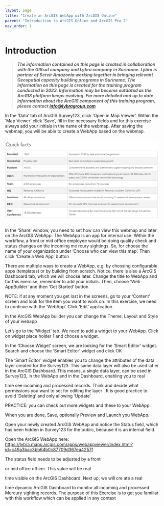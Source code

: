 ```yaml
---
layout: page
title: "Create an ArcGIS WebApp with ArcGIS Online"
parent: "Introduction to ArcGIS Online and ArcGIS Pro 2"
nav_order: 1
---
```


# Introduction 

>**_The information contained on this page is created in collaboration with the GISsat company and Lybra company in Suriname. Lybra is partner of Servir Amazonia working together in bringing relevant Geospatial capacity building programs in Suriname. The information on this page is created for the training program conducted in 2023. Information may be become outdated as the ArcGIS platform keeps evolving. For more detailed and up to date information about the ArcGIS component of this training program, please contact [info@lybragroup.com](mailto:info@lybragroup.com)_**
>

In the ‘Data’ tab of ArcGIS Survey123, click ‘Open in Map Viewer’. Within the ‘Map Viewer’ click
‘Save’, fill in the necessary fields and for this exercise always add your initials in the name of the
webmap. After saving the webmap, you will be able to create a WebApp based on the webmap.

<!--add image here-->
<img align="center" src="../images/intro-arcgis-1/quick_facts.png"  vspace="10" width="900">

In the ‘Share’ window, you need to set how can view this webmap and later on the ArcGIS WebApp.
The WebApp is an app for internal use. Within the workflow, a front or mid office employee would
be doing quality check and status changes on the incoming me
rcury sightings.
So, for choose the name of your organization under ‘Choose who can view this map’. Then click ‘Create a Web App’ button

<!--add image here-->

There are multiple ways to create a WebApp, e.g. by choosing configurable apps (templates) or by
building from scratch. Notice, there is also a ArcGIS Dashboard tab, which we will choose later.
Change the title to WebApp and for this exercise, remember to add your initials. Then, choose ‘Web AppBuilder’ and then ‘Get Started’ button.

<!--add image here-->
NOTE: if at any moment you
get lost in the screens, go to your ‘Content’ screen and look for the item
you want to work on. In this exercise, we need to continue with the ‘WebApp’.
Click ‘Edit’
application.

In the ArcGIS WebApp builder you can change the Theme, Layout and Style of your webapp

<!--add image here-->

Let’s go to the ‘Widget’ tab. We need to add a widget to your WebApp. Click on widget place holder
1 and choose a widget.
<!--add image here-->

In the ‘Choose Widget’ screen, we
are looking for the ‘Smart Editor’ widget. Search and choose the
‘Smart Editor’ widget and click OK

<!--add image here-->

The ‘Smart Editor’ widget enables you to change the attributes of the data layer created for the
Survey123. This same data layer will also be used lat
er in the ArcGIS Dashboard. This means, a single
data layer, can be used in Survey123, in the WebApp and in the Dashboard, enabling you to real

time
see incoming and processed records. Think and decide what permissions you want to set for editing
the layer
. It is good practice to avoid ‘Deleting’ and only allowing ‘Update’

<!--add image here-->
PRACTICE: you can check out more widgets and these to your WebApp.

When you are done,
Save, optionally
Preview and Launch you WebApp.
<!--add image here-->

Open your newly created ArcGIS WebApp
and notice the Status field, which has been hidden in
Survey123 for the public, because it is an internal field.

Open the ArcGIS WebApp here:
https://lybra.maps.arcgis.com/apps/webappviewer/index.html?id=c49a3bac3bb64b0c87709d367ea4257f

The status field needs to be adjusted by a front

or mid office officer.
This value will be real

time visible on the ArcGIS Dashboard.
Next up, we will cre
ate a real

time dynamic ArcGIS Dashboard to monitor all incoming and processed
Mercury sighting records.
The purpose of this Exercise is to get you familiar with this workflow which can be applied in any
context


